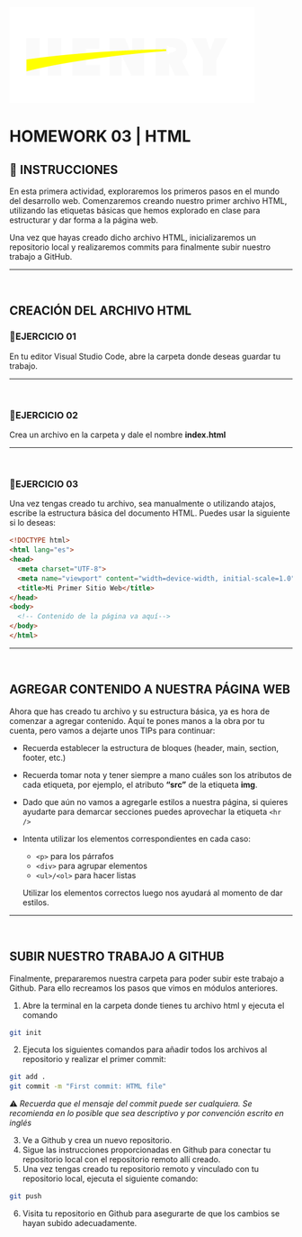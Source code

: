 ![HenryLogo](../assets/logoBannerHenry.png)

# **HOMEWORK 03 | HTML**

## **📌 INSTRUCCIONES**
En esta primera actividad, exploraremos los primeros pasos en el mundo del desarrollo web. Comenzaremos creando nuestro primer archivo HTML, utilizando las etiquetas básicas que hemos explorado en clase para estructurar y dar forma a la página web.

Una vez que hayas creado dicho archivo HTML, inicializaremos un repositorio local y realizaremos commits para finalmente subir nuestro trabajo a GitHub.

---

</br >

## **CREACIÓN DEL ARCHIVO HTML**
### **📍EJERCICIO 01**

En tu editor Visual Studio Code, abre la carpeta donde deseas guardar tu trabajo.

---

</br >

### **📍EJERCICIO 02**

Crea un archivo en la carpeta y dale el nombre **index.html**

---

</br >

### **📍EJERCICIO 03**

Una vez tengas creado tu archivo, sea manualmente o utilizando atajos, escribe la estructura básica del documento HTML. Puedes usar la siguiente si lo deseas:

```html
<!DOCTYPE html>
<html lang="es">
<head>
  <meta charset="UTF-8">
  <meta name="viewport" content="width=device-width, initial-scale=1.0">
  <title>Mi Primer Sitio Web</title>
</head>
<body>
  <!-- Contenido de la página va aquí-->
</body>
</html>

```

---

</br >

## **AGREGAR CONTENIDO A NUESTRA PÁGINA WEB**
Ahora que has creado tu archivo y su estructura básica, ya es hora de comenzar a agregar contenido. 
Aquí te pones manos a la obra por tu cuenta, pero vamos a dejarte unos TIPs para continuar:

+ Recuerda establecer la estructura de bloques (header, main, section, footer, etc.)
+ Recuerda tomar nota y tener siempre a mano cuáles son los atributos de cada etiqueta, por ejemplo, el atributo **“src”** de la etiqueta **img**.
+ Dado que aún no vamos a agregarle estilos a nuestra página, si quieres ayudarte para demarcar secciones puedes aprovechar la etiqueta `<hr />`
+ Intenta utilizar los elementos correspondientes en cada caso:

  - `<p>` para los párrafos
  - `<div>` para agrupar elementos
  - `<ul>/<ol>` para hacer listas

  Utilizar los elementos correctos luego nos ayudará al momento de dar estilos.

---

</br >

## **SUBIR NUESTRO TRABAJO A GITHUB**
Finalmente, prepararemos nuestra carpeta para poder subir este trabajo a Github. Para ello recreamos los pasos que vimos en módulos anteriores.

1. Abre la terminal en la carpeta donde tienes tu archivo html y ejecuta el comando

```bash
git init
```

2. Ejecuta los siguientes comandos para añadir todos los archivos al repositorio y realizar el primer commit:

```bash
git add .
git commit -m "First commit: HTML file"
```
⚠️ *Recuerda que el mensaje del commit puede ser cualquiera. Se recomienda en lo posible que sea descriptivo y por convención escrito en inglés*

3. Ve a Github y crea un nuevo repositorio.
4. Sigue las instrucciones proporcionadas en Github para conectar tu repositorio local con el repositorio remoto allí creado.
5. Una vez tengas creado tu repositorio remoto y vinculado con tu repositorio local, ejecuta el siguiente comando:

```bash
git push
```
6. Visita tu repositorio en Github para asegurarte de que los cambios se hayan subido adecuadamente.